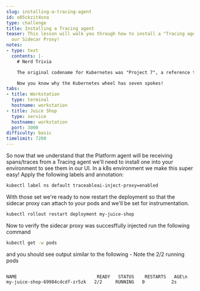 ```yaml
---
slug: installing-a-tracing-agent
id: o05ckzit4sna
type: challenge
title: Installing a Tracing agent
teaser: This lesson will walk you through how to install a "Tracing agent" specifically
  our Sidecar Proxy!
notes:
- type: text
  contents: |-
    # Nerd Trivia

    The original codename for Kubernetes was "Project 7", a reference to the _Star Trek_ ex-Borg character [Seven of Nine](https://en.wikipedia.org/wiki/Seven_of_Nine). Since K8s was based on Google's internal container engine, "The Borg", it seemed like an appropriate choice.

    Now you know why the Kubernetes wheel has seven spokes!
tabs:
- title: Workstation
  type: terminal
  hostname: workstation
- title: Juice Shop
  type: service
  hostname: workstation
  port: 3000
difficulty: basic
timelimit: 7200
---
```

So now that we understand that the Platform agent will be receiving spans/traces from a Tracing agent we'll need to install one into your environment to see them in our UI. In a k8s environment we make this super easy! Apply the following labels and annotation:

```bash
kubectl label ns default traceableai-inject-proxy=enabled
```
With those set we're ready to now restart the deployment so that the sidecar proxy can attach to your pods and we'll be set for instrumentation.

```bash
kubectl rollout restart deployment my-juice-shop
```
Now to verify the sidecar proxy was succesffully injected run the following command
```bash
kubectl get -w pods
```
and you should see output similar to the following - Note the 2/2 running pods

<code>
NAME&nbsp;&nbsp;&nbsp;&nbsp;&nbsp;&nbsp;&nbsp;&nbsp;&nbsp;&nbsp;&nbsp;&nbsp;&nbsp;&nbsp;&nbsp;&nbsp;&nbsp;&nbsp;&nbsp;&nbsp;&nbsp;&nbsp;&nbsp;&nbsp;&nbsp;&nbsp;&nbsp;&nbsp;&nbsp;&nbsp;READY&nbsp;&nbsp;&nbsp;STATUS&nbsp;&nbsp;&nbsp;&nbsp;RESTARTS&nbsp;&nbsp;&nbsp;AGE\n
my-juice-shop-69984cdcdf-zr5zk   2/2     RUNNING   0          2s
</code>
